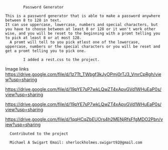 
            Password Generator

    This is a password generator that is able to make a password anywhere between 8 to 128 in text. 
    It can use uppercase, lowercase, numbers and special characters, but you have to choose between at least 8 or 128 or it won't work other wise, and you will be reset to the beginning with a promt telling you to pick at least 8 or at most 128.
      A promt will tell to you pick atlest one of the lowercase, uppercase, numbers or the special characters or you will be reset and get a promt telling you to pick one.

            I added a rest.css to the project.

 Image links       
https://drive.google.com/file/d/1z7Tt_TWbgf3kJyOPmj0rTJ3_VmrCpRgh/view?usp=sharing

https://drive.google.com/file/d/19pYE7sP7wkLQwZT4xApvGVd1WHuEaP0s/view?usp=sharing

https://drive.google.com/file/d/19pYE7sP7wkLQwZT4xApvGVd1WHuEaP0s/view?usp=sharing

https://drive.google.com/file/d/1qqHCqZbEUOrs4h2MENjRfsFfgMDO2Pbn/view?usp=sharing



      Contributed to the project

      Michael A Swigart Email: sherlockholmes.swigart92@gmail.com 